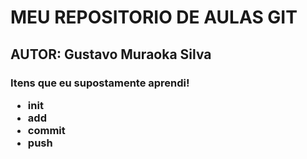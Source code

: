 # MEU REPOSITORIO DE AULAS GIT
## AUTOR: Gustavo Muraoka Silva

<h3> Itens que eu supostamente aprendi!

<ul>
    <li>init</li>
    <li>add</li>
    <li>commit</li>
    <li>push</li>
</ul>